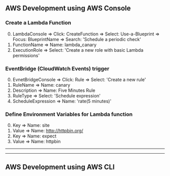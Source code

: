 ## AWS Development using AWS Console

### Create a Lambda Function

0. LambdaConsole => Click: CreateFunction => Select: Use-a-Blueprint => Focus: BlueprintName => Search: 'Schedule a periodic check'
1. FunctionName => Name: lambda_canary
1. ExecutionRole => Select: 'Create a new role with basic Lambda permissions'

### EventBridge (CloudWatch Events) trigger

0. EvnetBridgeConsole => Click: Rule => Select: 'Create a new rule'
1. RuleName => Name: canary
2. Description => Name: Five Minutes Rule
3. RuleType => Select: 'Schedule expression'
4. ScheduleExpression => Name: 'rate(5 minutes)'

### Define Environment Variables for Lambda function

0. Key => Name: site
1. Value => Name: http://httpbin.org/
2. Key => Name: expect
3. Value => Name: httpbin

---

---

## AWS Development using AWS CLI
